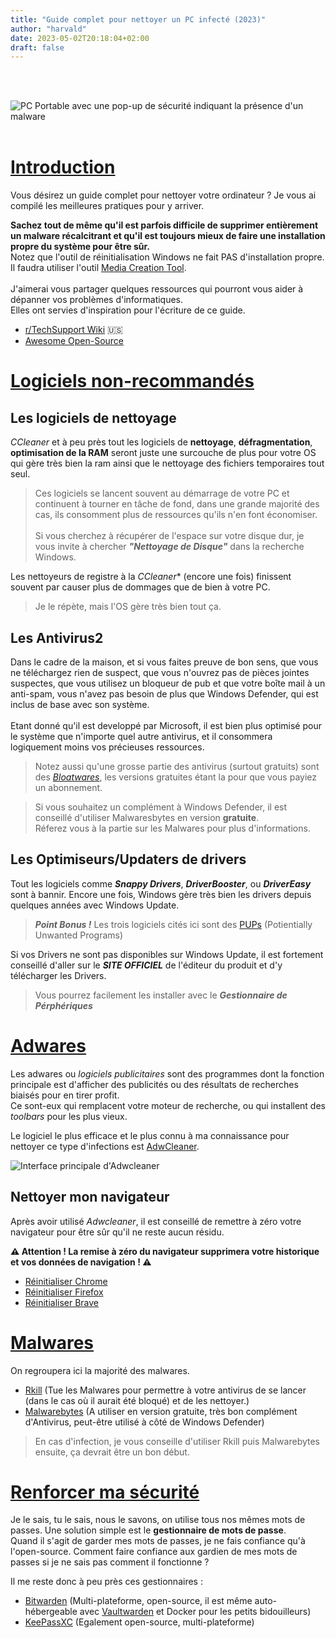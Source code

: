 ```yaml
---
title: "Guide complet pour nettoyer un PC infecté (2023)"
author: "harvald"
date: 2023-05-02T20:18:04+02:00
draft: false
---
```


<br/>
<br/>

![PC Portable avec une pop-up de sécurité indiquant la présence d'un malware](/img/malwarebanner.jpg)
<br/>
<br/>

# [Introduction](#introduction)

Vous désirez un guide complet pour nettoyer votre ordinateur ? Je vous ai compilé les meilleures pratiques pour y arriver.

**Sachez tout de même qu'il est parfois difficile de supprimer entièrement un malware récalcitrant et qu'il est toujours mieux de faire une installation propre du système pour être sûr.** 
<br/> Notez que l'outil de réinitialisation Windows ne fait PAS d'installation propre. Il faudra utiliser l'outil [Media Creation Tool](https://www.microsoft.com/fr-fr/software-download/windows10ISO). <br/> <br/>
J'aimerai vous partager quelques ressources qui pourront vous aider à dépanner vos problèmes d'informatiques.\
Elles ont servies d'inspiration pour l'écriture de ce guide.

- [r/TechSupport Wiki](https://rtech.support/docs/safety-security/malware-guide.html) 🇺🇸
- [Awesome Open-Source](https://placeholder.com)



# [Logiciels non-recommandés](#logiciels-non-recommandés)

## Les logiciels de nettoyage
  *CCleaner* et à peu près tout les logiciels de **nettoyage**, **défragmentation**, **optimisation de la RAM** seront juste une surcouche de plus pour votre OS qui gère très bien la ram ainsi que le nettoyage des fichiers temporaires tout seul. <br/>
  >Ces logiciels se lancent souvent au démarrage de votre PC et continuent à tourner en tâche de fond, dans une grande majorité des cas, ils consomment plus de ressources qu'ils n'en font économiser.<br/> <br/>
  > Si vous cherchez à récupérer de l'espace sur votre disque dur, je vous invite à chercher ***"Nettoyage de Disque"*** dans la recherche Windows.

  Les nettoyeurs de registre à la *CCleaner** (encore une fois) finissent souvent par causer plus de dommages que de bien à votre PC. <br/>
  > Je le répète, mais l'OS gère très bien tout ça.

  ## Les Antivirus2
Dans le cadre de la maison, et si vous faites preuve de bon sens, que vous ne téléchargez rien de suspect, que vous n'ouvrez pas de pièces jointes suspectes, que vous utilisez un bloqueur de pub et que votre boîte mail à un anti-spam, vous n'avez pas besoin de plus que Windows Defender, qui est inclus de base avec son système. <br/> <br/>
Etant donné qu'il est developpé par Microsoft, il est bien plus optimisé pour le système que n'importe quel autre antivirus, et il consommera logiquement moins vos précieuses ressources.
> Notez aussi qu'une grosse partie des antivirus (surtout gratuits) sont des [*Bloatwares*](https://www.google.com/url?sa=t&rct=j&q=&esrc=s&source=web&cd=&cad=rja&uact=8&ved=2ahUKEwjNs5P4qNf-AhUwVKQEHZeEBlsQmhN6BAhdEAI&url=https%3A%2F%2Ffr.wikipedia.org%2Fwiki%2FBloatware&usg=AOvVaw1rxAYEV993qfzbAJGcVoCC), les versions gratuites étant la pour que vous payiez un abonnement.

> Si vous souhaitez un complément à Windows Defender, il est conseillé d'utiliser Malwaresbytes en version **gratuite**.<br/>
> Réferez vous à la partie sur les Malwares pour plus d'informations.
  
  ## Les Optimiseurs/Updaters de drivers

Tout les logiciels comme ***Snappy Drivers***, ***DriverBooster***, ou ***DriverEasy*** sont à bannir. Encore une fois, Windows gère très bien les drivers depuis quelques années avec Windows Update. <br/>
>***Point Bonus !*** Les trois logiciels cités ici sont des [PUPs](https://www.malekal.com/adwares-pup-protection/) (Potientially Unwanted Programs)

 Si vos Drivers ne sont pas disponibles sur Windows Update, il est fortement conseillé d'aller sur le ***SITE OFFICIEL*** de l'éditeur du produit et d'y télécharger les Drivers. <br/>
> Vous pourrez facilement les installer avec le ***Gestionnaire de Pérphériques***


# [Adwares](#adwares)

Les adwares ou *logiciels publicitaires* sont des programmes dont la fonction principale est d'afficher des publicités ou des résultats de recherches biaisés pour en tirer profit. \
Ce sont-eux qui remplacent votre moteur de recherche, ou qui installent des *toolbars* pour les plus vieux.

Le logiciel le plus efficace et le plus connu à ma connaissance pour nettoyer ce type d'infections est [AdwCleaner](https://fr.malwarebytes.com/adwcleaner/).

![Interface principale d'Adwcleaner](/img/adwcleaner.png)

## Nettoyer mon navigateur

Après avoir utilisé *Adwcleaner*, il est conseillé de remettre à zéro votre navigateur pour être sûr qu'il ne reste aucun résidu.

****⚠️ Attention ! La remise à zéro du navigateur supprimera votre historique et vos données de navigation ! ⚠️****

- [Réinitialiser Chrome](https://support.google.com/chrome/answer/2765944?hl=fr&co=GENIE.Platform%3DDesktop)
- [Réinitialiser Firefox](https://support.mozilla.org/fr/kb/reparer-firefox-reinitialiser-modules-parametres)
- [Réinitialiser Brave](https://support.brave.com/hc/en-us/articles/360017903152-How-do-I-reset-Brave-settings-to-default-)

# [Malwares](#malwares)

On regroupera ici la majorité des malwares.

- [Rkill](https://www.bleepingcomputer.com/download/rkill/) (Tue les Malwares pour permettre à votre antivirus de se lancer (dans le cas où il aurait été bloqué) et de les nettoyer.)
- [Malwarebytes](https://www.malwarebytes.com) (A utiliser en version gratuite, très bon complément d'Antivirus, peut-être utilisé à côté de Windows Defender)

> En cas d'infection, je vous conseille d'utiliser Rkill puis Malwarebytes ensuite, ça devrait être un bon début.

# [Renforcer ma sécurité](#renforcer-ma-sécurité)

Je le sais, tu le sais, nous le savons, on utilise tous nos mêmes mots de passes. Une solution simple est le **gestionnaire de mots de passe**. <br/>
Quand il s'agit de garder mes mots de passes, je ne fais confiance qu'à l'open-source. Comment faire confiance aux gardien de mes mots de passes si je ne sais pas comment il fonctionne ? <br/>

Il me reste donc à peu près ces gestionnaires :

- [Bitwarden](https://bitwarden.com) (Multi-plateforme, open-source, il est même auto-hébergeable avec [Vaultwarden](https://github.com/dani-garcia/vaultwarden) et Docker pour les petits bidouilleurs)
- [KeePassXC](https://keepassxc.org) (Egalement open-source, multi-plateforme)


